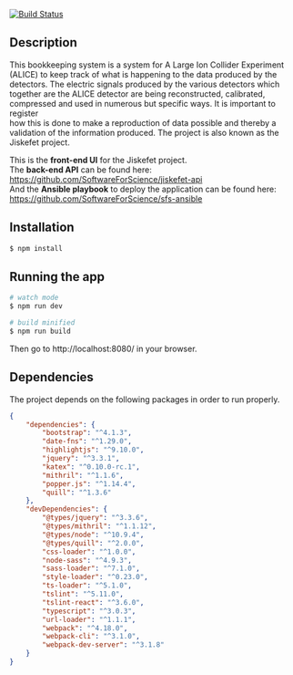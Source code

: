 [![Build Status](https://travis-ci.com/BastiaanReinalda/jiskefet-ui.svg?branch=master)](https://travis-ci.com/BastiaanReinalda/jiskefet-ui)

## Description
This bookkeeping system is a system for A Large Ion Collider Experiment
(ALICE) to keep track of what is happening to the data produced by the detectors. The electric signals produced by the various detectors which
together are the ALICE detector are being reconstructed, calibrated, compressed and used in numerous but specific ways. It is important to register  
how this is done to make a reproduction of data possible and thereby a validation of the information produced. The project is also known as the
Jiskefet project.  

This is the **front-end UI** for the Jiskefet project.   
The **back-end API** can be found here: https://github.com/SoftwareForScience/jiskefet-api  
And the **Ansible playbook** to deploy the application can be found here: https://github.com/SoftwareForScience/sfs-ansible

## Installation

```bash
$ npm install
```

## Running the app

```bash
# watch mode
$ npm run dev

# build minified
$ npm run build
```

Then go to http://localhost:8080/ in your browser.

## Dependencies

The project depends on the following packages in order to run properly.

```JSON
{
	"dependencies": {
		"bootstrap": "^4.1.3",
		"date-fns": "^1.29.0",
		"highlightjs": "^9.10.0",
		"jquery": "^3.3.1",
		"katex": "^0.10.0-rc.1",
		"mithril": "^1.1.6",
		"popper.js": "^1.14.4",
		"quill": "^1.3.6"
	},
	"devDependencies": {
		"@types/jquery": "^3.3.6",
		"@types/mithril": "^1.1.12",
		"@types/node": "^10.9.4",
		"@types/quill": "^2.0.0",
		"css-loader": "^1.0.0",
		"node-sass": "^4.9.3",
		"sass-loader": "^7.1.0",
		"style-loader": "^0.23.0",
		"ts-loader": "^5.1.0",
		"tslint": "^5.11.0",
		"tslint-react": "^3.6.0",
		"typescript": "^3.0.3",
		"url-loader": "^1.1.1",
		"webpack": "^4.18.0",
		"webpack-cli": "^3.1.0",
		"webpack-dev-server": "^3.1.8"
	}
}
```
